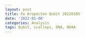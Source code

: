 ```yaml
---
layout: post
title: Fo Aropecten Qubit 20220105
date: '2022-01-06'
categories: Analysis
tags: Qubit, scallops, DNA, NOAA
---
```

